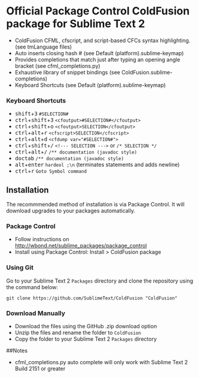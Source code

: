 # Official Package Control ColdFusion package for Sublime Text 2

* ColdFusion CFML, cfscript, and script-based CFCs syntax highlighting. (see tmLanguage files)
* Auto inserts closing hash # (see Default (platform).sublime-keymap)
* Provides completions that match just after typing an opening angle bracket (see cfml_completions.py)
* Exhaustive library of snippet bindings (see ColdFusion.sublime-completions)
* Keyboard Shortcuts (see Default (platform).sublime-keymap)

### Keyboard Shortcuts

* <kbd>shift</kbd>+<kbd>3</kbd> `#SELECTION#`
* <kbd>ctrl</kbd>+<kbd>shift</kbd>+<kbd>3</kbd> `<cfoutput>#SELECTION#</cfoutput>`
* <kbd>ctrl</kbd>+<kbd>shift</kbd>+<kbd>o</kbd> `<cfoutput>SELECTION</cfoutput>`
* <kbd>ctrl</kbd>+<kbd>alt</kbd>+<kbd>r</kbd> `<cfscript>SELECTION</cfscript>`
* <kbd>ctrl</kbd>+<kbd>alt</kbd>+<kbd>d</kbd>  `<cfdump var="#SELECTION#">`
* <kbd>ctrl</kbd>+<kbd>shift</kbd>+<kbd>/</kbd>  `<!--- SELECTION --->` or `/* SELECTION */`
* <kbd>ctrl</kbd>+<kbd>alt</kbd>+<kbd>/</kbd> `/** documentation (javadoc style)`
* <kbd>d</kbd><kbd>o</kbd><kbd>c</kbd><kbd>tab</kbd> `/** documentation (javadoc style)`
* <kbd>alt</kbd>+<kbd>enter</kbd> `hardeol ;\n` (terminates statements and adds newline)
* <kbd>ctrl</kbd>+<kbd>r</kbd> `Goto Symbol command`

## Installation

The recommmended method of installation is via Package Control. It will download upgrades to your packages automatically.

### Package Control

* Follow instructions on http://wbond.net/sublime_packages/package_control
* Install using Package Control: Install > ColdFusion package

### Using Git

Go to your Sublime Text 2 `Packages` directory and clone the repository using the command below:

    git clone https://github.com/SublimeText/ColdFusion "ColdFusion"

### Download Manually

* Download the files using the GitHub .zip download option
* Unzip the files and rename the folder to `ColdFusion`
* Copy the folder to your Sublime Text 2 `Packages` directory

##Notes
* cfml_completions.py auto complete will only work with Sublime Text 2 Build 2151 or greater
